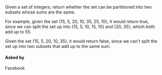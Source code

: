 Given a set of integers, return whether the set can be partitioned into two subsets whose sums are the same.

For example, given the set {15, 5, 20, 10, 35, 25, 10}, it would return true, since we can split the set up into {15, 5, 10, 15, 10} and {20, 35}, which both add up to 55.

Given the set {15, 5, 20, 10, 35}, it would return false, since we can't split the set up into two subsets that add up to the same sum.


#### Asked by

Facebook
